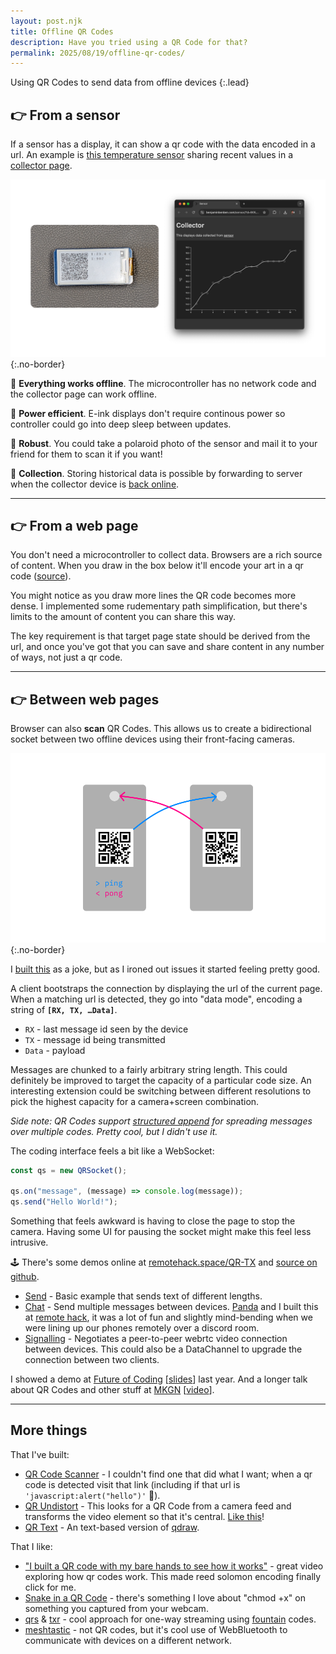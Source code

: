 ```yaml
---
layout: post.njk
title: Offline QR Codes
description: Have you tried using a QR Code for that?
permalink: 2025/08/19/offline-qr-codes/
---
```


Using QR Codes to send data from offline devices
{:.lead}

## 👉 From a sensor

If a sensor has a display, it can show a qr code with the data encoded in a url. An example is [this temperature sensor][sensor] sharing recent values in a [collector page][sensor_values].

![A Pi Pico + e-ink display linking to a web page that shows a graph of values](/img/offline-collector.png){:.no-border}

🛜 **Everything works offline**. The microcontroller has no network code and the collector page can work offline.

🔋 **Power efficient**. E-ink displays don't require continous power so controller could go into deep sleep between updates.

🔨 **Robust**. You could take a polaroid photo of the sensor and mail it to your friend for them to scan it if you want!

💾 **Collection**. Storing historical data is possible by forwarding to server when the collector device is [back online][background sync].

---

## 👉 From a web page

You don't need a microcontroller to collect data. Browsers are a rich source of content. When you draw in the box below it'll encode your art in a qr code ([source][qdraw]).

<div class="qdraw" data-target="https://benjaminbenben.com/qdraw/">
  <canvas class="qdraw-paint" width="1024" height="1024"></canvas>
  <a href="#" class="qdraw-link" target="_blank">
    <canvas class="qdraw-qr" width="100" height="100"></canvas>
  </a>
  <script src="/js/qdraw.js"></script>
  <script>
    document.querySelector('.qdraw-paint').addEventListener('touchstart', e => e.preventDefault())
  </script>
</div>

You might notice as you draw more lines the QR code becomes more dense. I implemented some rudementary path simplification, but there's limits to the amount of content you can share this way.

The key requirement is that target page state should be derived from the url, and once you've got that you can save and share content in any number of ways, not just a qr code.

---

## 👉 Between web pages

Browser can also **scan** QR Codes. This allows us to create a bidirectional socket between two offline devices using their front-facing cameras.

![QR Socket Demo](/img/qr-socket.svg){:.no-border}

I [built this][QRSocket] as a joke, but as I ironed out issues it started feeling pretty good.

A client bootstraps the connection by displaying the url of the current page. When a matching url is detected, they go into "data mode", encoding a string of **`[RX, TX, …Data]`**.

- `RX` - last message id seen by the device
- `TX` - message id being transmitted
- `Data` - payload

Messages are chunked to a fairly arbitrary string length. This could definitely be improved to target the capacity of a particular code size. An interesting extension could be switching between different resolutions to pick the highest capacity for a camera+screen combination.

_Side note: QR Codes support [structured append] for spreading messages over multiple codes. Pretty cool, but I didn't use it._

The coding interface feels a bit like a WebSocket:

```js
const qs = new QRSocket();

qs.on("message", (message) => console.log(message));
qs.send("Hello World!");
```

Something that feels awkward is having to close the page to stop the camera. Having some UI for pausing the socket might make this feel less intrusive.

🕹️ There's some demos online at [remotehack.space/QR-TX][QRSocket] and [source on github][source].

- [Send](https://remotehack.space/QR-TX/?demo=send) - Basic example that sends text of different lengths.
- [Chat](https://remotehack.space/QR-TX/?demo=chat) - Send multiple messages between devices. [Panda] and I built this at [remote hack], it was a lot of fun and slightly mind-bending when we were lining up our phones remotely over a discord room.
- [Signalling](https://remotehack.space/QR-TX/?demo=signal) - Negotiates a peer-to-peer webrtc video connection between devices. This could also be a DataChannel to upgrade the connection between two clients.

I showed a demo at [Future of Coding][foclondon] [[slides][foc slides]] last year. And a longer talk about QR Codes and other stuff at [MKGN][mkgn50] [[video][mkgn video]].

---

## More things

That I've built:

- [QR Code Scanner](https://benjaminbenben.com/qr/) - I couldn't find one that did what I want; when a qr code is detected visit that link (including if that url is `'javascript:alert("hello")'` 😬).
- [QR Undistort](https://benjaminbenben.com/flatten/live.html) - This looks for a QR Code from a camera feed and transforms the video element so that it's central. [Like this](/img/qr-undistort.jpg)!
- [QR Text](https://benjaminbenben.com/qtext/) - An text-based version of [qdraw].

That I like:

- ["I built a QR code with my bare hands to see how it works"][veritasium] - great video exploring how qr codes work. This made reed solomon encoding finally click for me.
- [Snake in a QR Code][snake-bin] - there's something I love about "chmod +x" on something you captured from your webcam.
- [qrs] & [txr] - cool approach for one-way streaming using [fountain] codes.
- [meshtastic] - not QR codes, but it's cool use of WebBluetooth to communicate with devices on a different network.

[background sync]: https://developer.mozilla.org/en-US/docs/Web/API/Background_Synchronization_API
[Panda]: https://www.ticklethepanda.dev/
[QRSocket]: https://remotehack.space/QR-TX/
[source]: https://github.com/remotehack/QR-TX
[hacked]: https://remotehack.space/
[sensor]: https://github.com/benfoxall/sensor
[sensor_values]: https://benjaminbenben.com/sensor/?d=905,904,902,902,900,900,899,899,898,898,897,897,897,896,896,896,896,896,894,894&c=35
[qdraw]: https://github.com/benfoxall/qdraw
[barcode]: https://developer.mozilla.org/en-US/docs/Web/API/Barcode_Detection_API
[media]: https://developer.mozilla.org/en-US/docs/Web/API/MediaStream
[qrs]: https://github.com/qifi-dev/qrs
[txr]: https://github.com/divan/txqr
[fountain]: https://divan.dev/posts/fountaincodes/
[structured append]: https://ozeki.hu/p_3465-qr-code-encoding.html#:~:text=0011-,Structured%20append
[foc slides]: https://benjaminbenben.com/assets/slides/qrtx.pdf
[mkgn video]: https://www.youtube.com/watch?v=mJnzN8pd8Gc
[mkgn50]: https://mkgeeknight.co.uk/events/mkgn-50#Ben
[CRDT]: https://en.wikipedia.org/wiki/Conflict-free_replicated_data_type
[foclondon]: https://lu.ma/foclondon
[gopro]: https://gopro.github.io/labs/control/custom/
[veritasium]: https://www.youtube.com/watch?v=w5ebcowAJD8
[snake-bin]: https://www.youtube.com/watch?v=ExwqNreocpg
[remote hack]: https://remotehack.space
[meshtastic]: https://meshtastic.org/
